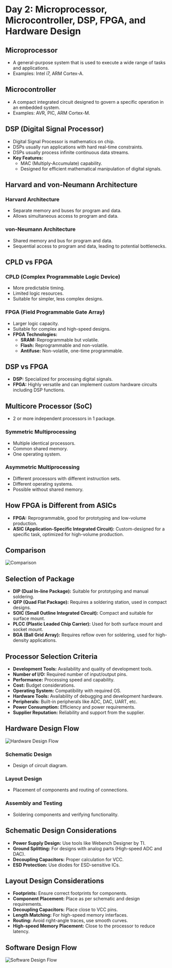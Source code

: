 # Day 2: Microprocessor, Microcontroller, DSP, FPGA, and Hardware Design

## Microprocessor
- A general-purpose system that is used to execute a wide range of tasks and applications.
- Examples: Intel i7, ARM Cortex-A.

## Microcontroller
- A compact integrated circuit designed to govern a specific operation in an embedded system.
- Examples: AVR, PIC, ARM Cortex-M.

## DSP (Digital Signal Processor)
- Digital Signal Processor is mathematics on chip.
- DSPs usually run applications with hard real-time constraints.
- DSPs usually process infinite continuous data streams.
- **Key Features:**
  - MAC (Multiply-Accumulate) capability.
  - Designed for efficient mathematical manipulation of digital signals.

## Harvard and von-Neumann Architecture
### Harvard Architecture
- Separate memory and buses for program and data.
- Allows simultaneous access to program and data.

### von-Neumann Architecture
- Shared memory and bus for program and data.
- Sequential access to program and data, leading to potential bottlenecks.

## CPLD vs FPGA
### CPLD (Complex Programmable Logic Device)
- More predictable timing.
- Limited logic resources.
- Suitable for simpler, less complex designs.

### FPGA (Field Programmable Gate Array)
- Larger logic capacity.
- Suitable for complex and high-speed designs.
- **FPGA Technologies:**
  - **SRAM:** Reprogrammable but volatile.
  - **Flash:** Reprogrammable and non-volatile.
  - **Antifuse:** Non-volatile, one-time programmable.

## DSP vs FPGA
- **DSP:** Specialized for processing digital signals.
- **FPGA:** Highly versatile and can implement custom hardware circuits including DSP functions.

## Multicore Processor (SoC)
- 2 or more independent processors in 1 package.
### Symmetric Multiprocessing
- Multiple identical processors.
- Common shared memory.
- One operating system.

### Asymmetric Multiprocessing
- Different processors with different instruction sets.
- Different operating systems.
- Possible without shared memory.

## How FPGA is Different from ASICs
- **FPGA:** Reprogrammable, good for prototyping and low-volume production.
- **ASIC (Application-Specific Integrated Circuit):** Custom-designed for a specific task, optimized for high-volume production.

## Comparison
![Comparison](/30-Days-ESD-IOT-with-Pantech-Solutions/Images/comperison.png)

## Selection of Package
- **DIP (Dual In-line Package):** Suitable for prototyping and manual soldering.
- **QFP (Quad Flat Package):** Requires a soldering station, used in compact designs.
- **SOIC (Small Outline Integrated Circuit):** Compact and suitable for surface mount.
- **PLCC (Plastic Leaded Chip Carrier):** Used for both surface mount and socket mount.
- **BGA (Ball Grid Array):** Requires reflow oven for soldering, used for high-density applications.

## Processor Selection Criteria
- **Development Tools:** Availability and quality of development tools.
- **Number of I/O:** Required number of input/output pins.
- **Performance:** Processing speed and capability.
- **Cost:** Budget considerations.
- **Operating System:** Compatibility with required OS.
- **Hardware Tools:** Availability of debugging and development hardware.
- **Peripherals:** Built-in peripherals like ADC, DAC, UART, etc.
- **Power Consumption:** Efficiency and power requirements.
- **Supplier Reputation:** Reliability and support from the supplier.

## Hardware Design Flow
![Hardware Design Flow](/30-Days-ESD-IOT-with-Pantech-Solutions/Images/hardwareDesignFlow.png)
### Schematic Design
- Design of circuit diagram.
### Layout Design
- Placement of components and routing of connections.
### Assembly and Testing
- Soldering components and verifying functionality.

## Schematic Design Considerations
- **Power Supply Design:** Use tools like Webench Designer by TI.
- **Ground Splitting:** For designs with analog parts (High-speed ADC and DAC).
- **Decoupling Capacitors:** Proper calculation for VCC.
- **ESD Protection:** Use diodes for ESD-sensitive ICs.

## Layout Design Considerations
- **Footprints:** Ensure correct footprints for components.
- **Component Placement:** Place as per schematic and design requirements.
- **Decoupling Capacitors:** Place close to VCC pins.
- **Length Matching:** For high-speed memory interfaces.
- **Routing:** Avoid right-angle traces, use smooth curves.
- **High-speed Memory Placement:** Close to the processor to reduce latency.

## Software Design Flow
![Software Design Flow](/30-Days-ESD-IOT-with-Pantech-Solutions/Images/SoftwareDesignFlow.png)

